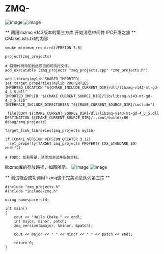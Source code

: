 # ZMQ-

![image](https://user-images.githubusercontent.com/13326017/219828460-8e93ce51-4f61-45d5-b7ad-87e3683bd72b.png)
![image](https://user-images.githubusercontent.com/13326017/219828466-89115bca-6933-44ca-b002-d3359bd9f0de.png)


** 调用libzmq v143版本的第三方库 开始消息中间件 IPC开发之旅 **
CMakeLists.txt的内容
```
cmake_minimum_required(VERSION 3.5)

project(zmq_projects)

# 将源代码添加到此项目的可执行文件。
add_executable (zmq_projects "zmq_projects.cpp" "zmq_projects.h")

add_library(mylib SHARED IMPORTED)
set_target_properties(mylib PROPERTIES
IMPORTED_LOCATION "${CMAKE_INCLUDE_CURRENT_DIR}/dll/libzmq-v143-mt-gd-4_3_5.dll"
IMPORTED_IMPLIB "${CMAKE_CURRENT_SOURCE_DIR}/lib/libzmq-v143-mt-gd-4_3_5.lib"
INTERFACE_INCLUDE_DIRECTORIES "${CMAKE_CURRENT_SOURCE_DIR}/include")

 file(COPY ${CMAKE_CURRENT_SOURCE_DIR}/dll/libzmq-v143-mt-gd-4_3_5.dll DESTINATION ${CMAKE_CURRENT_SOURCE_DIR}/../out/build/x86-debug/zmq_projects)

target_link_libraries(zmq_projects mylib)

if (CMAKE_VERSION VERSION_GREATER 3.12)
  set_property(TARGET zmq_projects PROPERTY CXX_STANDARD 20)
endif()

# TODO: 如有需要，请添加测试并安装目标。
```

libzmq库的存放路径，如图所示。
![image](https://user-images.githubusercontent.com/13326017/221469101-c3f14f70-341f-4e7f-a444-488d2312382f.png)
![image](https://user-images.githubusercontent.com/13326017/221469269-86ed6b0d-bc5a-4ea2-94f6-28413b42b0fd.png)


** 测试能否成功调用 lizmq这个完美消息队列第三库 **
```
#include "zmq_projects.h"
#include "include/zmq.h"

using namespace std;

int main()
{
	cout << "Hello CMake." << endl;
	int major, minor, patch;
	zmq_version(&major, &minor, &patch);

	cout << major << " " << minor << " " << patch << endl;

	return 0;
}
```



